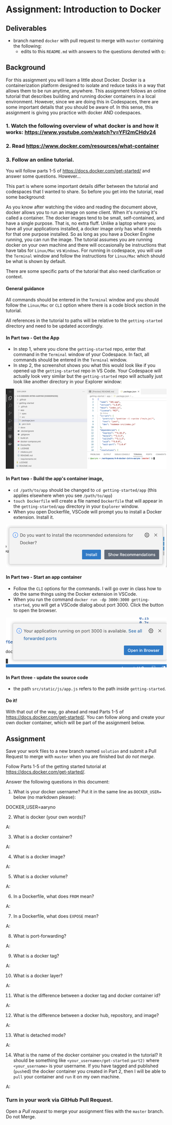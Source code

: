 # Assignment: Introduction to Docker

## Deliverables
- branch named `docker` with pull request to merge with `master` containing the following:
  - edits to this `README.md` with answers to the questions denoted with `Q:`

## Background

For this assignment you will learn a little about Docker. Docker is a containerization platform designed to isolate and reduce tasks in a way that allows them to be run anytime, anywhere. This assignment follows an online tutorial that describes building and running docker containers in a local environment. However, since we are doing this in Codespaces, there are some important details that you should be aware of. In this sense, this assignment is giving you practice with docker AND codespaces.

### 1. Watch the following overview of what docker is and how it works: https://www.youtube.com/watch?v=YFl2mCHdv24

### 2. Read https://www.docker.com/resources/what-container

### 3. Follow an online tutorial. 
You will follow parts 1-5 of https://docs.docker.com/get-started/ and answer some questions. However...

This part is where some important details differ between the tutorial and codespaces that I wanted to share. So before you get into the tutorial, read some background:

As you know after watching the video and reading the document above, docker allows you to run an image on some client. When it's running it's called a container. The docker images tend to be small, self-contained, and have a single purpose. That is, no extra fluff. Unlike a laptop where you have all your applications installed, a docker image only has what it needs for that one purpose installed. So as long as you have a Docker Engine running, you can run the image. The tutorial assumes you are running docker on your own machine and there will occasionally be instructions that have tabs for `Linux/Mac` vs `Windows`. For running in codespace, you will use the `Terminal` window and follow the instructions for `Linux/Mac` which should be what is shown by default.

There are some specific parts of the tutorial that also need clarification or context.

#### General guidance
All commands should be entered in the `Terminal` window and you should follow the `Linux/Mac` or `CLI` option where there is a code block section in the tutorial.

All references in the tutorial to paths will be relative to the `getting-started` directory and need to be updated accordingly. 

#### In Part two - Get the App
- In step 1, where you clone the `getting-started` repo, enter that command in the `Terminal` window of your Codespace. In fact, all commands should be entered in the `Terminal` window.
- In step 2, the screenshot shows you what this would look like if you opened up the `getting-started` repo in VS Code. Your Codespace will actually look very similar but the `getting-started` repo will actually just look like another directory in your Explorer window:

![./media/vscode-explorer-getting-started.png](./media/vscode-explorer-getting-started.png)

#### In Part two - Build the app's container image,
- `cd /path/to/app` should be changed to `cd getting-started/app` (this applies elsewhere when you see `/path/to/app`)
- `touch Dockerfile` will create a file named `Dockerfile` that will appear in the `getting-started/app` directory in your `Explorer` window. 
- When you open Dockerfile, VSCode will prompt you to install a Docker extension. Install it.

![./media/vscode-install-docker.png](./media/vscode-install-docker.png)

#### In Part two - Start an app container
- Follow the `CLI` options for the commands. I will go over in class how to do the same things using the Docker extension in VSCode. 
- When you run the command `docker run -dp 3000:3000 getting-started`, you will get a VSCode dialog about port 3000. Click the button to open the browser.

![./media/vscode-port-3000-open.png](./media/vscode-port-3000-open.png)

#### In Part three - update the source code
- the path `src/static/js/app.js` refers to the path inside `getting-started`.

#### Do it!
With that out of the way, go ahead and read Parts 1-5 of https://docs.docker.com/get-started/. You can follow along and create your own docker container, which will be part of the assignment below.

## Assignment
Save your work files to a new branch named `solution` and submit a Pull Request to merge with `master` when you are finished but _do not merge_. 

Follow Parts 1-5 of the getting started tutorial at https://docs.docker.com/get-started/.

Answer the following questions in this document:

1) What is your docker username? Put it in the same line as `DOCKER_USER=` below (no markdown please):

DOCKER_USER=aaryno

2) What is docker (your own words)?

A: 

3) What is a docker container?

A: 

4) What is a docker image?

A: 

5) What is a docker volume?

A: 

6) In a Dockerfile, what does `FROM` mean?

A: 

7) In a Dockerfile, what does `EXPOSE` mean?

A: 

8) What is port-forwarding?

A: 

9) What is a docker tag?

A: 

10) What is a docker layer?

A: 

11) What is the difference between a docker tag and docker container id?

A: 

12) What is the difference between a docker hub, repository, and image?

A: 

13) What is detached mode?

A:

14) What is the name of the docker container you created in the tutorial? It should be something like `<your_username>/get-started:part2)` where `<your_username>` is your username. If you have tagged and published (`push`ed) the docker container you created in Part 2, then I will be able to `pull` your container and `run` it on my own machine.

A: 

### Turn in your work via GitHub Pull Request. 

Open a *Pull request* to merge your assignment files with the `master` branch. Do not Merge.
